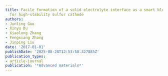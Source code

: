 ```yaml
---
title: Facile formation of a solid electrolyte interface as a smart blocking layer
  for high-stability sulfur cathode
authors:
- Junling Guo
- Xinyu Du
- Xiaolong Zhang
- Fengxiang Zhang
- Jinping Liu
date: '2017-01-01'
publishDate: '2025-08-28T12:53:50.327885Z'
publication_types:
- article-journal
publication: '*Advanced materials*'
---
```

